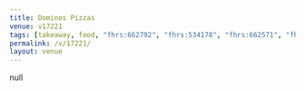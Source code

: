 ```yaml
---
title: Dominos Pizzas
venue: v17221
tags: [takeaway, food, "fhrs:662792", "fhrs:534178", "fhrs:662571", "fhrs:522644"]
permalink: /v/17221/
layout: venue
---
```

null